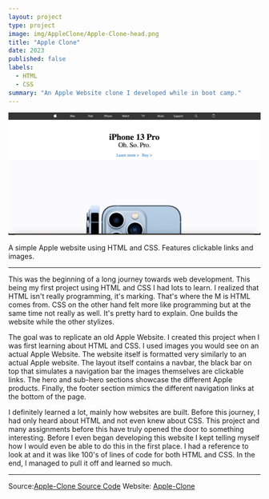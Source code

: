 ```yaml
---
layout: project
type: project
image: img/AppleClone/Apple-Clone-head.png
title: "Apple Clone"
date: 2023
published: false
labels:
  - HTML
  - CSS
summary: "An Apple Website clone I developed while in boot camp."
---
```


<img class="img-fluid" src="../img/AppleClone/Apple-Clone-head.png">

A simple Apple website using HTML and CSS. Features clickable links and images.   

<hr>


<p> This was the beginning of a long journey towards web development. This being my first project using HTML and CSS I had lots to learn. I realized that HTML isn't really programming, it's marking. That's where the M is HTML comes from. CSS on the other hand felt more like programming but at the same time not really as well. It's pretty hard to explain. One builds the website while the other stylizes.</p>

<p>The goal was to replicate an old Apple Website. I created this project when I was first learning about HTML and CSS. I used images you would see on an actual Apple Website. The website itself is formatted very similarly to an actual Apple website. The layout itself contains a navbar, the black bar on top that simulates a navigation bar the images themselves are clickable links. The hero and sub-hero sections showcase the different Apple products. Finally, the footer section mimics the different navigation links at the bottom of the page. </p>

<p> I definitely learned a lot, mainly how websites are built. Before this journey, I had only heard about HTML and not even knew about CSS. This project and many assignments before this have truly opened the door to something interesting. Before I even began developing this website I kept telling myself how I would even be able to do this in the first place. I had a reference to look at and it was like 100's of lines of code for both HTML and CSS. In the end, I managed to pull it off and learned so much.</p>

<hr>
Source:<a href="https://github.com/wualvin2021/Source-Codes/tree/main/apple_clone"><i class="Source Code"></i>Apple-Clone Source Code</a>
Website: <a href="https://wu-alvin-apple-clone.netlify.app"><i class="large github icon "></i>Apple-Clone</a>
